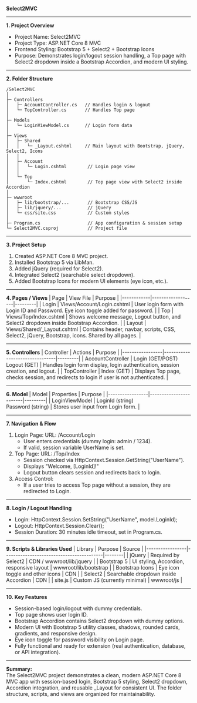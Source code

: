 **Select2MVC**

---

**1. Project Overview**
- Project Name: Select2MVC  
- Project Type: ASP.NET Core 8 MVC  
- Frontend Styling: Bootstrap 5 + Select2 + Bootstrap Icons  
- Purpose: Demonstrates login/logout session handling, a Top page with Select2 dropdown inside a Bootstrap Accordion, and modern UI styling.

---

**2. Folder Structure**
```
/Select2MVC
│
├─ Controllers
│   ├─ AccountController.cs   // Handles login & logout
│   └─ TopController.cs       // Handles Top page
│
├─ Models
│   └─ LoginViewModel.cs      // Login form data
│
├─ Views
│   ├─ Shared
│   │   └─ _Layout.cshtml     // Main layout with Bootstrap, jQuery, Select2, Icons
│   │
│   ├─ Account
│   │   └─ Login.cshtml        // Login page view
│   │
│   └─ Top
│       └─ Index.cshtml        // Top page view with Select2 inside Accordion
│
├─ wwwroot
│   ├─ lib/bootstrap/...       // Bootstrap CSS/JS
│   ├─ lib/jquery/...          // jQuery
│   └─ css/site.css            // Custom styles
│
├─ Program.cs                  // App configuration & session setup
└─ Select2MVC.csproj           // Project file
```

---

**3. Project Setup**
1. Created ASP.NET Core 8 MVC project.  
2. Installed Bootstrap 5 via LibMan.  
3. Added jQuery (required for Select2).  
4. Integrated Select2 (searchable select dropdown).  
5. Added Bootstrap Icons for modern UI elements (eye icon, etc.).

---

**4. Pages / Views**
| Page       | View File           | Purpose |
|------------|-------------------|---------|
| Login      | Views/Account/Login.cshtml | User login form with Login ID and Password. Eye icon toggle added for password. |
| Top        | Views/Top/Index.cshtml     | Shows welcome message, Logout button, and Select2 dropdown inside Bootstrap Accordion. |
| Layout     | Views/Shared/_Layout.cshtml | Contains header, navbar, scripts, CSS, Select2, jQuery, Bootstrap, icons. Shared by all pages. |

---

**5. Controllers**
| Controller       | Actions                       | Purpose |
|-----------------|--------------------------------|---------|
| AccountController | Login (GET/POST) <br> Logout (GET) | Handles login form display, login authentication, session creation, and logout. |
| TopController    | Index (GET)                  | Displays Top page, checks session, and redirects to login if user is not authenticated. |

---

**6. Model**
| Model            | Properties             | Purpose |
|-----------------|------------------------|---------|
| LoginViewModel   | LoginId (string) <br> Password (string) | Stores user input from Login form. |

---

**7. Navigation & Flow**
1. Login Page: URL: /Account/Login  
   - User enters credentials (dummy login: admin / 1234).  
   - If valid, session variable UserName is set.  
2. Top Page: URL: /Top/Index  
   - Session checked via HttpContext.Session.GetString("UserName").  
   - Displays "Welcome, [LoginId]!"  
   - Logout button clears session and redirects back to login.  
3. Access Control:  
   - If a user tries to access Top page without a session, they are redirected to Login.

---

**8. Login / Logout Handling**
- Login: HttpContext.Session.SetString("UserName", model.LoginId);  
- Logout: HttpContext.Session.Clear();  
- Session Duration: 30 minutes idle timeout, set in Program.cs.

---

**9. Scripts & Libraries Used**
| Library         | Purpose                                  | Source |
|-----------------|------------------------------------------|--------|
| jQuery           | Required by Select2                      | CDN / wwwroot/lib/jquery |
| Bootstrap 5      | UI styling, Accordion, responsive layout | wwwroot/lib/bootstrap |
| Bootstrap Icons  | Eye icon toggle and other icons          | CDN |
| Select2          | Searchable dropdown inside Accordion     | CDN |
| site.js          | Custom JS (currently minimal)           | wwwroot/js |

---

**10. Key Features**
- Session-based login/logout with dummy credentials.  
- Top page shows user login ID.  
- Bootstrap Accordion contains Select2 dropdown with dummy options.  
- Modern UI with Bootstrap 5 utility classes, shadows, rounded cards, gradients, and responsive design.  
- Eye icon toggle for password visibility on Login page.  
- Fully functional and ready for extension (real authentication, database, or API integration).

---

**Summary:**  
The Select2MVC project demonstrates a clean, modern ASP.NET Core 8 MVC app with session-based login, Bootstrap 5 styling, Select2 dropdown, Accordion integration, and reusable _Layout for consistent UI. The folder structure, scripts, and views are organized for maintainability.
